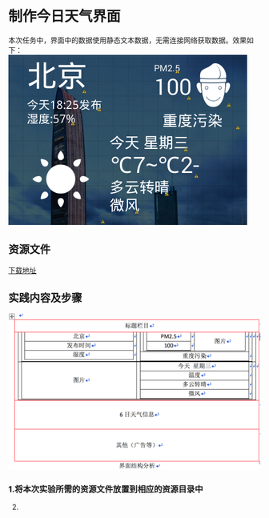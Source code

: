 # 制作今日天气界面



本次任务中，界面中的数据使用静态文本数据，无需连接网络获取数据。效果如下：
![](imags/03/image002.png)


## 资源文件

[下载地址](http://mobile100.zhangqx.com/assets/docs/projects/weather03_res.zip)


## 实践内容及步骤


![](imags/03/3-2.png)


### 1.将本次实验所需的资源文件放置到相应的资源目录中



2.





